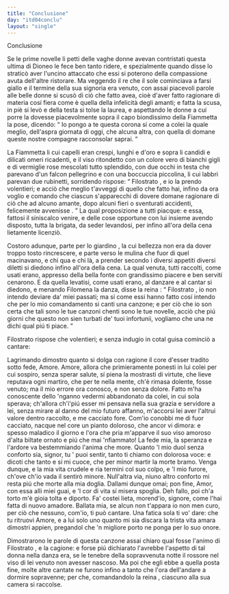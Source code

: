 ```yaml
---
title: "Conclusione"
day: "itd04conclu"
layout: "single"
---
```

<html>
 <head>
 </head>
 <body>
  <div id="d04conclu" type="conclusion" who="author">
   <head>
    Conclusione
   </head>
   <p>
    <milestone id="p04970001"/>
    Se le prime novelle li petti delle vaghe donne avevan contristati questa ultima di
    <name persref="dioneo" type="person">
     Dioneo
    </name>
    le fece ben tanto ridere, e spezialmente quando disse lo stratic&ograve; aver l'uncino attaccato che essi si poterono della compassione avuta dell'altre ristorare.
    <milestone id="p04970002"/>
    Ma veggendo il
    <name persref="filostrato" type="person">
     re
    </name>
    che il sole cominciava a farsi giallo e il termine della sua signoria era venuto, con assai piacevoli parole alle belle donne si scus&ograve; di ci&ograve; che fatto avea, cio&egrave; d'aver fatto ragionare di materia cos&iacute; fiera come &egrave; quella della infelicit&agrave; degli amanti; e fatta la scusa, in pi&egrave; si lev&ograve; e della testa si tolse la laurea, e aspettando le donne a cui porre la dovesse piacevolmente sopra il capo biondissimo della
    <name persref="fiammetta" type="person">
     Fiammetta
    </name>
    la pose, dicendo:
    <milestone id="p04970003"/>
    <q direct="unspecified" who="filostrato">
     Io pongo a te questa corona s&iacute; come a colei la quale meglio, dell'aspra giornata di oggi, che alcuna altra, con quella di domane queste nostre compagne racconsolar saprai.
    </q>
   </p>
   <p>
    <milestone id="p04970004"/>
    La
    <name persref="fiammetta" type="person">
     Fiammetta
    </name>
    li cui capelli eran crespi, lunghi e d'oro e sopra li candidi e dilicati omeri ricadenti, e il viso ritondetto con un colore vero di bianchi gigli e di vermiglie rose mescolati tutto splendido, con due occhi in testa che parevano d'un falcon pellegrino e con una boccuccia piccolina, li cui labbri parevan due rubinetti,
    <milestone id="p04970005"/>
    sorridendo rispose:
    <milestone/>
    <q direct="unspecified" who="fiammetta">
     <name persref="filostrato" type="person">
      Filostrato
     </name>
     , e io la prendo volentieri; e acci&ograve; che meglio t'avveggi di quello che fatto hai, infino da ora voglio e comando che ciascun s'apparecchi di dovere domane ragionare
     <seg type="topic">
      di ci&ograve; che ad alcuno amante, dopo alcuni fieri o sventurati accidenti, felicemente avvenisse
     </seg>
     .
    </q>
    <milestone id="p04970006"/>
    La qual proposizione a tutti piacque: e essa, fattosi il siniscalco venire, e delle cose opportune con lui insieme avendo disposto, tutta la brigata, da seder levandosi, per infino all'ora della cena lietamente licenzi&ograve;.
   </p>
   <p>
    <milestone id="p04970007"/>
    Costoro adunque, parte per lo
    <name placeref="giardinobrigata-01" type="place">
     giardino
    </name>
    , la cui bellezza non era da dover troppo tosto rincrescere, e parte verso le
    <name placeref="mulinibrigata-01" type="place">
     mulina
    </name>
    che fuor di quel macinavano, e chi qua e chi l&agrave;, a prender secondo i diversi appetiti diversi diletti si diedono infino all'ora della cena.
    <milestone id="p04970008"/>
    La qual venuta, tutti raccolti, come usati erano, appresso della
    <name placeref="fontebrigata-01" type="place">
     bella fonte
    </name>
    con grandissimo piacere e ben serviti cenarono. E da quella levatisi, come usati erano, al danzare e al cantar si diedono, e menando
    <name persref="filomena" type="person">
     Filomena
    </name>
    la danza, disse la
    <name persref="fiammetta" type="person">
     reina
    </name>
    :
    <milestone id="p04970009"/>
    <q direct="unspecified" who="fiammetta">
     <name persref="filostrato" type="person">
      Filostrato
     </name>
     , io non intendo deviare da' miei passati; ma s&iacute; come essi hanno fatto cos&iacute; intendo che per lo mio comandamento si canti una canzone; e per ci&ograve; che io son certa che tali sono le tue canzoni chenti sono le tue novelle, acci&ograve; che pi&uacute; giorni che questo non sien turbati de' tuoi infortunii, vogliamo che una ne dichi qual pi&uacute; ti piace.
    </q>
   </p>
   <p>
    <milestone id="p04970010"/>
    <name persref="filostrato" type="person">
     Filostrato
    </name>
    rispose che volentieri; e senza indugio in cotal guisa cominci&ograve; a cantare:
   </p>
   <div3 type="song" who="filostrato">
    <lg>
     <milestone id="p04970011"/>
     <l>
      Lagrimando dimostro
     </l>
     <l>
      quanto si dolga con ragione il core
     </l>
     <l>
      d'esser tradito sotto fede, Amore.
     </l>
    </lg>
    <lg>
     <milestone id="p04970012"/>
     <l>
      Amore, allora che primieramente
     </l>
     <l>
      ponesti in lui colei per cui sospiro,
     </l>
     <l>
      senza sperar salute,
     </l>
     <l>
      s&iacute; piena la mostrasti di virtute,
     </l>
     <l>
      che lieve reputava ogni martiro,
     </l>
     <l>
      che per te nella mente,
     </l>
     <l>
      ch'&egrave; rimasa dolente,
     </l>
     <l>
      fosse venuto; ma il mio errore
     </l>
     <l>
      ora conosco, e non senza dolore.
     </l>
    </lg>
    <lg>
     <milestone id="p04970013"/>
     <l>
      Fatto m'ha conoscente dello 'nganno
     </l>
     <l>
      vedermi abbandonato da colei,
     </l>
     <l>
      in cui sola sperava;
     </l>
     <l>
      ch'allora ch'i'pi&uacute; esser mi pensava
     </l>
     <l>
      nella sua grazia e servidore a lei,
     </l>
     <l>
      senza mirare al danno
     </l>
     <l>
      del mio futuro affanno,
     </l>
     <l>
      m'accorsi lei aver l'altrui valore
     </l>
     <l>
      dentro raccolto, e me cacciato fore.
     </l>
    </lg>
    <lg>
     <milestone id="p04970014"/>
     <l>
      Com'io conobbi me di fuor cacciato,
     </l>
     <l>
      nacque nel core un pianto doloroso,
     </l>
     <l>
      che ancor vi dimora:
     </l>
     <l>
      e spesso maladico il giorno e l'ora
     </l>
     <l>
      che pria m'apparve il suo viso amoroso
     </l>
     <l>
      d'alta biltate ornato
     </l>
     <l>
      e pi&uacute; che mai 'nfiammato!
     </l>
     <l>
      La fede mia, la speranza e l'ardore
     </l>
     <l>
      va bestemmiando l'anima che more.
     </l>
    </lg>
    <lg>
     <milestone id="p04970015"/>
     <l>
      Quanto 'l mio duol senza conforto sia,
     </l>
     <l>
      signor, tu ' puoi sentir, tanto ti chiamo
     </l>
     <l>
      con dolorosa voce:
     </l>
     <l>
      e dicoti che tanto e s&iacute; mi cuoce,
     </l>
     <l>
      che per minor martir la morte bramo.
     </l>
     <l>
      Venga dunque, e la mia
     </l>
     <l>
      vita crudele e ria
     </l>
     <l>
      termini col suo colpo, e 'l mio furore,
     </l>
     <l>
      ch'ove ch'io vada il sentir&ograve; minore.
     </l>
    </lg>
    <lg>
     <milestone id="p04970016"/>
     <l>
      Null'altra via, niuno altro conforto
     </l>
     <l>
      mi resta pi&uacute; che morte alla mia doglia.
     </l>
     <l>
      Dallami dunque omai;
     </l>
     <l>
      pon fine, Amor, con essa alli miei guai,
     </l>
     <l>
      e 'l cor di vita s&iacute; misera spoglia.
     </l>
     <l>
      Deh fallo, poi ch'a torto
     </l>
     <l>
      m'&egrave; gioia tolta e diporto.
     </l>
     <l>
      Fa' costei lieta, morend'io, signore,
     </l>
     <l>
      come l'hai fatta di nuovo amadore.
     </l>
    </lg>
    <lg>
     <milestone id="p04970017"/>
     <l>
      Ballata mia, se alcun non t'appara
     </l>
     <l>
      io non men curo, per ci&ograve; che nessuno,
     </l>
     <l>
      com'io, ti pu&ograve; cantare.
     </l>
     <l>
      Una fatica sola ti vo' dare:
     </l>
     <l>
      che tu ritruovi Amore, e a lui solo uno
     </l>
     <l>
      quanto mi sia discara
     </l>
     <l>
      la trista vita amara
     </l>
     <l>
      dimostri appien, pregandol che 'n migliore
     </l>
     <l>
      porto ne ponga per lo suo onore.
     </l>
    </lg>
   </div3>
   <p>
    <milestone id="p04970018"/>
    Dimostrarono le parole di questa canzone assai chiaro qual fosse l'animo di
    <name persref="filostrato" type="person">
     Filostrato
    </name>
    , e la cagione: e forse pi&uacute; dichiarato l'avrebbe l'aspetto di tal donna nella danza era, se le tenebre della sopravvenuta notte il rossore nel viso di lei venuto non avesser nascoso. Ma poi che egli ebbe a quella posta fine, molte altre cantate ne furono infino a tanto che l'ora dell'andare a dormire sopravenne; per che, comandandolo la
    <name persref="fiammetta" type="person">
     reina
    </name>
    , ciascuno alla sua camera si raccolse.
   </p>
  </div>
 </body>
</html>